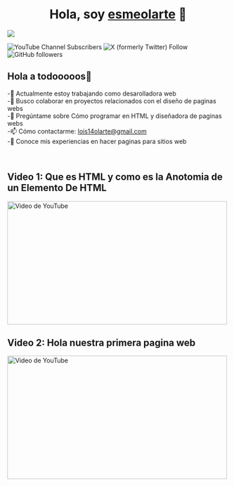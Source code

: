 <div align="center">
<h1 align="center">Hola, soy <a href="https://aristi.dev">esmeolarte</a> 👋</h1>
</div>
<img src="https://imgur.com/GJV7eEw.png">

![YouTube Channel Subscribers](https://img.shields.io/youtube/channel/subscribers/UCDdGIMnb2wK6vS6cCyW4CHA?logo=youtube)
![X (formerly Twitter) Follow](https://img.shields.io/twitter/follow/esme18?logo=x&link=https%3A%2F%2Fx.com%2Fesme18399461)
![GitHub followers](https://img.shields.io/github/followers/esmeolarte?logo=github&link=https%3A%2F%2Fgithub.com%2Fesmeolarte)


## Hola a todooooos👋
-🔭 Actualmente estoy trabajando como desarolladora web<br>
-👯 Busco colaborar en proyectos relacionados con el diseño de paginas webs<br>
-💬 Pregúntame sobre Cómo programar en HTML y diseñadora de paginas webs<br>
-📫 Cómo contactarme: lois14olarte@gmail.com<br>
-📄 Conoce mis experiencias en hacer paginas para sitios web<br>

<br>

## Video 1: Que es HTML y como es la Anotomia de un Elemento De HTML
<DIV>
<a href="https://www.youtube.com/watch?v=qQFBeBlD4Tk">
  <img src="https://img.youtube.com/vi/qQFBeBlD4Tk/maxresdefault.jpg" width="500" height="281" alt="Video de YouTube">
</a>
</DIV>

## Video 2: Hola nuestra primera pagina web

<DIV>
<a href="https://www.youtube.com/watch?v=y91BCpjtwcg">
  <img src="https://img.youtube.com/vi/y91BCpjtwcg/maxresdefault.jpg" width="500" height="281" alt="Video de YouTube">
</a>
</DIV>
